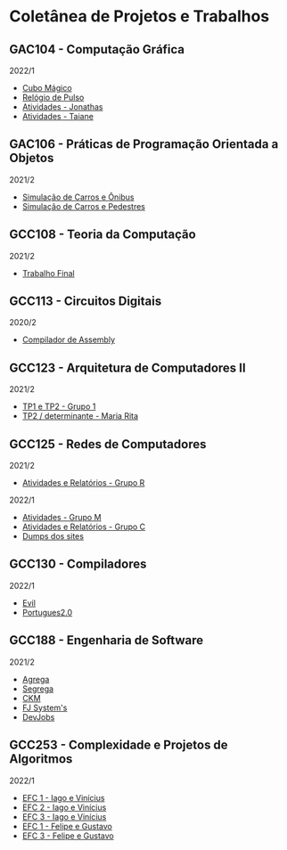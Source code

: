 # Coletânea de Projetos e Trabalhos

## GAC104 - Computação Gráfica

2022/1
- [Cubo Mágico](https://github.com/criazada/gac104-projeto)
- [Relógio de Pulso](https://github.com/taianers/relogio-de-pulso-computacao-grafica)
- [Atividades - Jonathas](https://github.com/jonathasluis/GAC104-Computacao-Grafica)
- [Atividades - Taiane](https://github.com/taianers/computacao-grafica)

## GAC106 - Práticas de Programação Orientada a Objetos

2021/2
- [Simulação de Carros e Ônibus](https://github.com/criazada/gcc106-trabalho-pratico)
- [Simulação de Carros e Pedestres](https://github.com/lieko0/GAC106-Trabalho-Final)

## GCC108 - Teoria da Computação

2021/2
- [Trabalho Final](https://github.com/criazada/gcc108-trabalho-final)

## GCC113 - Circuitos Digitais

2020/2
- [Compilador de Assembly](https://github.com/criazada/gcc113-circuitos-digitais)

## GCC123 - Arquitetura de Computadores II

2021/2
- [TP1 e TP2 - Grupo 1](https://github.com/criazada/gcc123-arq-ii)
- [TP2 / determinante - Maria Rita](https://github.com/mariaseverino/determinante-com-avx)

## GCC125 - Redes de Computadores

2021/2
- [Atividades e Relatórios - Grupo R](https://github.com/GabrielNathan12/Redes-de-Computadores-)

2022/1
- [Atividades - Grupo M](https://github.com/jonathasluis/GCC125-Redes-De-Computadores)
- [Atividades e Relatórios - Grupo C](https://github.com/criazada/gcc125-grupoc)
- [Dumps dos sites](https://github.com/criazada/gcc125-dumps)

## GCC130 - Compiladores

2022/1
- [Evil](https://github.com/criazada/gcc130-evil)
- [Portugues2.0](https://github.com/GustavoRFS/GCC130-Portugues2.0)

## GCC188 - Engenharia de Software

2021/2
- [Agrega](https://github.com/Isaque-Alves/gcc188-agrega)
- [Segrega](https://github.com/GustavoRFS/gcc188-segrega)
- [CKM](https://github.com/lieko0/GCC188-CKM)
- [FJ System's](https://github.com/jonathasluis/GCC188-FJ-System-s)
- [DevJobs](https://github.com/vitormeloa/gcc188-devjobs)

## GCC253 - Complexidade e Projetos de Algoritmos

2022/1
- [EFC 1 - Iago e Vinícius](https://github.com/criazada/gcc253-efc1)
- [EFC 2 - Iago e Vinícius](https://github.com/criazada/gcc253-efc2)
- [EFC 3 - Iago e Vinícius](https://github.com/criazada/gcc253-efc3)
- [EFC 1 - Felipe e Gustavo](https://github.com/GustavoRFS/cpa-efc1)
- [EFC 3 - Felipe e Gustavo](https://github.com/GustavoRFS/cpa-efc3)
